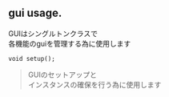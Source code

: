 
## gui usage.
GUIはシングルトンクラスで    
各機能のguiを管理する為に使用します    

``void setup();``
>GUIのセットアップと    
>インスタンスの確保を行う為に使用します    
